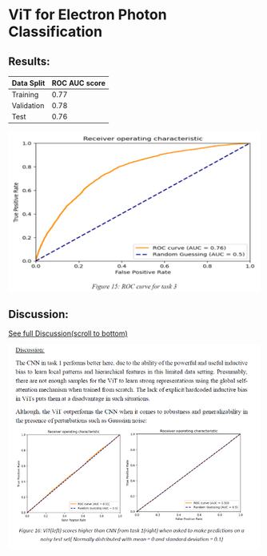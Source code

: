 # ViT for Electron Photon Classification

## Results:

| Data Split      | ROC AUC score   |
| --------------- | --------------- |
| Training        | 0.77            |
| Validation      | 0.78            |
| Test            | 0.76            |


![](./roc.png)


## Discussion:


[See full Discussion(scroll to bottom)](./task_3.ipynb)


![](./discussion.png)
